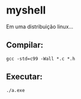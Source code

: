 # myshell
Em uma distribuição linux...

## Compilar:
```gcc -std=c99 -Wall *.c *.h```

## Executar:
```./a.exe```
